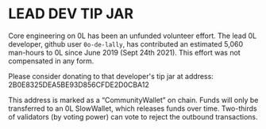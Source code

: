 # LEAD DEV TIP JAR

Core engineering on 0L has been an unfunded volunteer effort. The lead 0L developer, github user `0o-de-lally`, has contributed an estimated 5,060 man-hours to 0L since June 2019 (Sept 24th 2021). This effort was not compensated in any form.

Please consider donating to that developer's tip jar at address: 2B0E8325DEA5BE93D856CFDE2D0CBA12

This address is marked as a “CommunityWallet” on chain. Funds will only be transferred to an 0L SlowWallet, which releases funds over time. Two-thirds of validators (by voting power) can vote to reject the outbound transactions.
